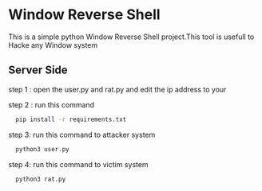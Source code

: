 

# Window Reverse Shell

This is a simple python Window Reverse Shell project.This tool is usefull to Hacke any Window system  




## Server Side
step 1 : open the user.py and rat.py and edit the ip address to your

step 2 : run this command

```bash
  pip install -r requirements.txt

```
step 3: run this command to attacker system
```bash
  python3 user.py
```
step 4: run this command to victim system
```bash
  python3 rat.py
```

